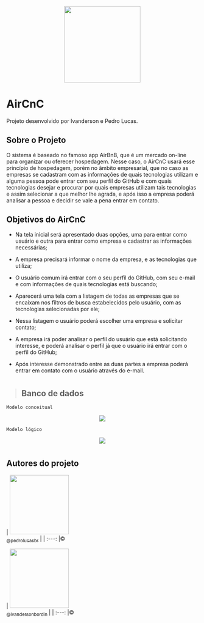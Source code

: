 <p align="center"><img src="https://calendarmedia.blob.core.windows.net/assets/3867334a-8bcc-4f44-9684-3fe63020ec24.png" width="200"></p>

# AirCnC
Projeto desenvolvido por Ivanderson e Pedro Lucas.

## Sobre o Projeto

O sistema é baseado no famoso app AirBnB, que é um mercado on-line para organizar ou oferecer hospedagem. Nesse caso, o AirCnC usará esse princípio de hospedagem, porém no âmbito empresarial, que no caso as empresas se cadastram com as informações de quais tecnologias utilizam e alguma pessoa pode entrar com seu perfil do GitHub e com quais tecnologias desejar e procurar por quais empresas utilizam tais tecnologias e assim
selecionar a que melhor lhe agrada, e após isso a empresa poderá analisar a pessoa e decidir se vale a pena entrar em contato.

## Objetivos do AirCnC

- Na tela inicial será apresentado duas opções, uma para entrar como
usuário e outra para entrar como empresa e cadastrar as informações
necessárias;

- A empresa precisará informar o nome da empresa, e as tecnologias
que utiliza;

- O usuário comum irá entrar com o seu perfil do GitHub, com seu e-mail
e com informações de quais tecnologias está buscando;

- Aparecerá uma tela com a listagem de todas as empresas que se
encaixam nos filtros de busca estabelecidos pelo usuário, com as
tecnologias selecionadas por ele;

- Nessa listagem o usuário poderá escolher uma empresa e solicitar
contato;

- A empresa irá poder analisar o perfil do usuário que está solicitando
interesse, e poderá analisar o perfil já que o usuário irá entrar com o
perfil do GitHub;

- Após interesse demonstrado entre as duas partes a empresa poderá
entrar em contato com o usuário através do e-mail.

#

> ## Banco de dados

```Modelo conceitual```
<p align="center"><img src="https://raw.githubusercontent.com/joaoteixeira/ads-2020-1-AirCnC/master/db/AirCnC-ModeloConceitual.png"></p>

```Modelo lógico```
<p align="center"><img src="https://raw.githubusercontent.com/joaoteixeira/ads-2020-1-AirCnC/master/db/AirCnC-ModeloLogico.png"></p>

#

## Autores do projeto

| [<img src="https://avatars1.githubusercontent.com/u/48169636?v=4" width="155"><br><sub>@pedrolucasbr</sub>](https://github.com/pedrolucasbr) |
| :---: |©

| [<img src="https://avatars0.githubusercontent.com/u/34588709?v=4" width="155"><br><sub>@ivandersonbordin</sub>](https://github.com/ivandersonbordin) |
| :---: |©